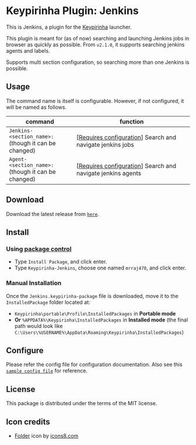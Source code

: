 # Keypirinha Plugin: Jenkins

This is Jenkins, a plugin for the
[Keypirinha](http://keypirinha.com) launcher.

This plugin is meant for (as of now) searching and launching Jenkins jobs in browser as quickly as possible.
From `v2.1.0`, it supports searching jenkins agents and labels.

Supports multi section configuration, so searching more than one Jenkins is possible.

## Usage

The command name is itself is configurable. However, if not configured, it will be named as follows.

| command                 | function                                                                                   |
|-------------------------|--------------------------------------------------------------------------------------------|
|`Jenkins-<section_name>:` <br/> (though it can be changed)             | [[Requires configuration](#Configure)] Search and navigate jenkins jobs                    |
|`Agent-<section_name>:` <br/> (though it can be changed)             | [[Requires configuration](#Configure)] Search and navigate jenkins agents                     |

## Download

Download the latest release from [`here`](https://github.com/mrraj470/keypirinha-jenkins/releases).

## Install

### Using [package control](https://github.com/ueffel/Keypirinha-PackageControl)

* Type `Install Package`, and click enter.
* Type `Keypirinha-Jenkins`, choose one named `mrraj470`, and click enter.

### Manual Installation

Once the `Jenkins.keypirinha-package` file is downloaded, move it to the `InstalledPackage` folder located at:

* `Keypirinha\portable\Profile\InstalledPackages` in **Portable mode**
* **Or** `%APPDATA%\Keypirinha\InstalledPackages` in **Installed mode** (the final path would look like
  `C:\Users\%USERNAME%\AppData\Roaming\Keypirinha\InstalledPackages`)

## Configure

Please refer the config file for configuration documentation. Also see
this [`sample config file`](https://github.com/mrraj470/Keypirinha-Jenkins/blob/master/sample_config_file.ini) for
reference.

## License

This package is distributed under the terms of the MIT license.

## Icon credits

* [Folder](src/icons/folder.png) icon by [icons8.com](https://icons8.com/icon/41649/folder)
